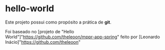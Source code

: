 # hello-world

Este projeto possui como propósito a prática de **git**.

Foi baseado no [projeto de "Hello World"]"https://github.com/theleoon/mppr-app-spring" feito por [Leonardo Inácio]"https://github.com/theleoon"
